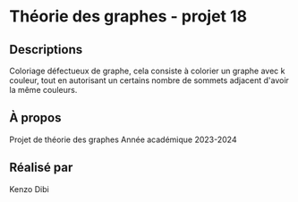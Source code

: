 # Théorie des graphes - projet 18

## Descriptions
Coloriage défectueux de graphe, cela consiste à colorier un graphe avec k couleur,
tout en autorisant un certains nombre de sommets adjacent d'avoir la même couleurs.
## À propos
Projet de théorie des graphes
Année académique 2023-2024

## Réalisé par
Kenzo Dibi
